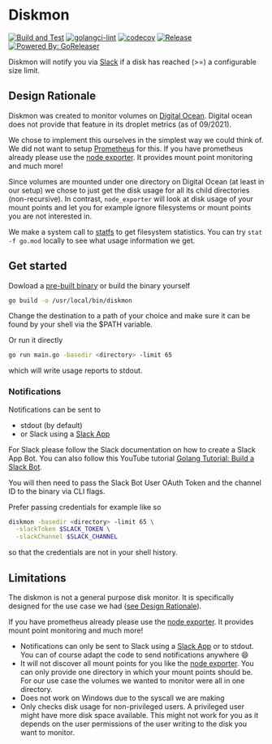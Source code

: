 # Diskmon

[![Build and Test](https://github.com/teleivo/diskmon/actions/workflows/build_test.yml/badge.svg)](https://github.com/teleivo/diskmon/actions/workflows/build_test.yml)
[![golangci-lint](https://github.com/teleivo/diskmon/actions/workflows/golangci-lint.yml/badge.svg)](https://github.com/teleivo/diskmon/actions/workflows/golangci-lint.yml)
[![codecov](https://codecov.io/gh/teleivo/diskmon/branch/main/graph/badge.svg?token=1VFP7UVS4Z)](https://codecov.io/gh/teleivo/diskmon)
[![Release](https://img.shields.io/github/release/teleivo/diskmon.svg)](https://github.com/teleivo/diskmon/releases/latest)
[![Powered By: GoReleaser](https://img.shields.io/badge/powered%20by-goreleaser-green.svg)](https://github.com/goreleaser)

Diskmon will notify you via [Slack](https://slack.com) if a disk has reached
(>=) a configurable size limit.

## Design Rationale

Diskmon was created to monitor volumes on [Digital Ocean](https://www.digitalocean.com/).
Digital ocean does not provide that feature in its droplet metrics (as of 09/2021).

We chose to implement this ourselves in the simplest way we could think of. We
did not want to setup [Prometheus](https://prometheus.io/) for this. If you
have prometheus already please use the [node exporter](https://github.com/prometheus/node_exporter).
It provides mount point monitoring and much more!

Since volumes are mounted under one directory on Digital Ocean (at least in our
setup) we chose to just get the disk usage for all its child directories
(non-recursive). In contrast, `node_exporter` will look at disk usage of your
mount points and let you for example ignore filesystems or mount points you are
not interested in.

We make a system call to [statfs](https://man.archlinux.org/man/statfs.2) to
get filesystem statistics. You can try `stat -f go.mod` locally to see what
usage information we get.

## Get started

Dowload a [pre-built binary](https://github.com/teleivo/diskmon/releases) or build the binary yourself

```sh
go build -o /usr/local/bin/diskmon
```

Change the destination to a path of your choice and make sure it can be found
by your shell via the $PATH variable.

Or run it directly

```sh
go run main.go -basedir <directory> -limit 65
```

which will write usage reports to stdout.

### Notifications

Notifications can be sent to
* stdout (by default)
* or Slack using a [Slack App](https://api.slack.com/start/building)

For Slack please follow the Slack documentation on how to create a Slack App Bot.
You can also follow this YouTube tutorial [Golang Tutorial: Build a Slack Bot](https://youtu.be/n-7l-N541u0).

You will then need to pass the Slack Bot User OAuth Token and the channel ID to
the binary via CLI flags.

Prefer passing credentials for example like so

```sh
diskmon -basedir <directory> -limit 65 \
  -slackToken $SLACK_TOKEN \
  -slackChannel $SLACK_CHANNEL
```

so that the credentials are not in your shell history.

## Limitations

The diskmon is not a general purpose disk monitor. It is specifically designed
for the use case we had ([see Design Rationale](#design-rationale)).

If you have prometheus already please use the [node exporter](https://github.com/prometheus/node_exporter).
It provides mount point monitoring and much more!

* Notifications can only be sent to Slack using a [Slack App](https://api.slack.com/start/building)
or to stdout.
You can of course adapt the code to send notifications anywhere :smile:
* It will not discover all mount points for you like the [node exporter](https://github.com/prometheus/node_exporter).
You can only provide one directory in which your mount points should be.
For our use case the volumes we wanted to monitor were all in one directory.
* Does not work on Windows due to the syscall we are making
* Only checks disk usage for non-privileged users. A privileged user might have
  more disk space available. This might not work for you as it depends on the
  user permissions of the user writing to the disk you want to monitor.
